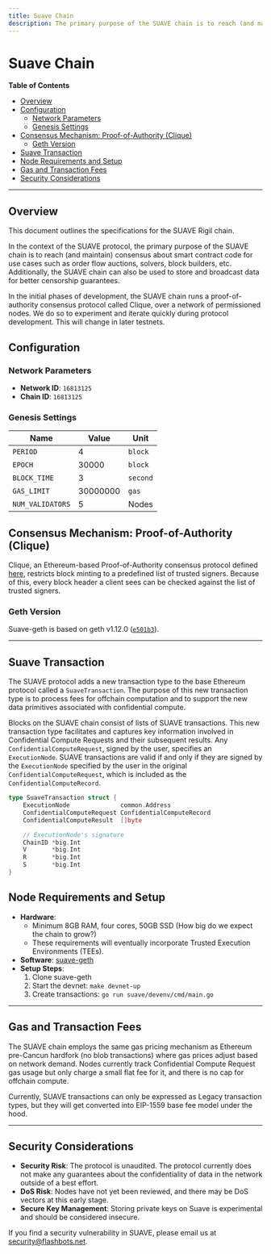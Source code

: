```yaml
---
title: Suave Chain
description: The primary purpose of the SUAVE chain is to reach (and maintain) consensus about smart contract code for SUAPPs, as well as be a global information leak broadcast system.
---
```


<div class="hideInDocs">

<!-- omit from toc -->
# Suave Chain

**Table of Contents**

<!-- TOC -->

- [Overview](#overview)
- [Configuration](#configuration)
  - [Network Parameters](#network-parameters)
  - [Genesis Settings](#genesis-settings)
- [Consensus Mechanism: Proof-of-Authority (Clique)](#consensus-mechanism-proof-of-authority-clique)
  - [Geth Version](#geth-version)
- [Suave Transaction](#suave-transaction)
- [Node Requirements and Setup](#node-requirements-and-setup)
- [Gas and Transaction Fees](#gas-and-transaction-fees)
- [Security Considerations](#security-considerations)

<!-- /TOC -->

---

## Overview

</div>

This document outlines the specifications for the SUAVE Rigil chain.

In the context of the SUAVE protocol, the primary purpose of the SUAVE chain is to reach (and maintain) consensus about smart contract code for use cases such as order flow auctions, solvers, block builders, etc. Additionally, the SUAVE chain can also be used to store and broadcast data for better censorship guarantees.

In the initial phases of development, the SUAVE chain runs a proof-of-authority consensus protocol called Clique, over a network of permissioned nodes. We do so to experiment and iterate quickly during protocol development. This will change in later testnets.

## Configuration

### Network Parameters

- **Network ID**: `16813125`
- **Chain ID**: `16813125`

### Genesis Settings

| Name             | Value    | Unit     |
| ---------------- | -------- | -------- |
| `PERIOD`         | 4        | `block`  |
| `EPOCH`          | 30000    | `block`  |
| `BLOCK_TIME`     | 3        | `second` |
| `GAS_LIMIT`      | 30000000 | `gas`    |
| `NUM_VALIDATORS` | 5        | Nodes    |


## Consensus Mechanism: Proof-of-Authority (Clique)

Clique, an Ethereum-based Proof-of-Authority consensus protocol defined [here](https://eips.ethereum.org/EIPS/eip-225#:~:text=A%20PoA%20scheme%20is%20based,the%20list%20of%20trusted%20signers), restricts block minting to a predefined list of trusted signers. Because of this, every block header a client sees can be checked against the list of trusted signers.


### Geth Version

Suave-geth is based on geth v1.12.0 ([`e501b3`](https://github.com/flashbots/suave-geth/commit/e501b3b05db8e169f67dc78b7b59bc352b3c638d)).

---

## Suave Transaction

The SUAVE protocol adds a new transaction type to the base Ethereum protocol called a `SuaveTransaction`. The purpose of this new transaction type is to process fees for offchain computation and to support the new data primitives associated with confidential compute. 

Blocks on the SUAVE chain consist of lists of SUAVE transactions. This new transaction type facilitates and captures key information involved in Confidential Compute Requests and their subsequent results. Any `ConfidentialComputeRequest`, signed by the user, specifies an `ExecutionNode`. SUAVE transactions are valid if and only if they are signed by the `ExecutionNode` specified by the user in the original `ConfidentialComputeRequest`, which is included as the `ConfidentialComputeRecord`.

```go
type SuaveTransaction struct {
	ExecutionNode              common.Address
	ConfidentialComputeRequest ConfidentialComputeRecord
	ConfidentialComputeResult  []byte

	// ExecutionNode's signature
	ChainID *big.Int
	V       *big.Int
	R       *big.Int
	S       *big.Int
}
```

## Node Requirements and Setup

- **Hardware**:
    - Minimum 8GB RAM, four cores, 50GB SSD (How big do we expect the chain to grow?)
    - These requirements will eventually incorporate Trusted Execution Environments (TEEs).
- **Software**: [suave-geth](https://github.com/flashbots/suave-geth/)
- **Setup Steps**:
    1. Clone suave-geth
    2. Start the devnet: `make devnet-up`
    3. Create transactions: `go run suave/devenv/cmd/main.go`

---

## Gas and Transaction Fees

The SUAVE chain employs the same gas pricing mechanism as Ethereum pre-Cancun hardfork (no blob transactions) where gas prices adjust based on network demand. Nodes currently track Confidential Compute Request gas usage but only charge a small flat fee for it, and there is no cap for offchain compute.

Currently, SUAVE transactions can only be expressed as Legacy transaction types, but they will get converted into EIP-1559 base fee model under the hood.

---

## Security Considerations

- **Security Risk**: The protocol is unaudited. The protocol currently does not make any guarantees about the confidentiality of data in the network outside of a best effort.
- **DoS Risk**: Nodes have not yet been reviewed, and there may be DoS vectors at this early stage.
- **Secure Key Management**: Storing private keys on Suave is experimental and should be considered insecure.

If you find a security vulnerability in SUAVE, please email us at security@flashbots.net.

